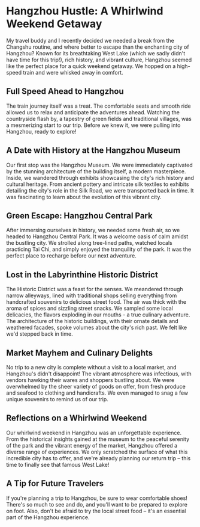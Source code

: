 # Hangzhou Hustle: A Whirlwind Weekend Getaway

My travel buddy and I recently decided we needed a break from the Changshu routine, and where better to escape than the enchanting city of Hangzhou?  Known for its breathtaking West Lake (which we sadly didn't have time for this trip!), rich history, and vibrant culture, Hangzhou seemed like the perfect place for a quick weekend getaway.  We hopped on a high-speed train and were whisked away in comfort.

## Full Speed Ahead to Hangzhou

The train journey itself was a treat.  The comfortable seats and smooth ride allowed us to relax and anticipate the adventures ahead. Watching the countryside flash by, a tapestry of green fields and traditional villages, was a mesmerizing start to our trip.  Before we knew it, we were pulling into Hangzhou, ready to explore!

##  A Date with History at the Hangzhou Museum

Our first stop was the Hangzhou Museum.  We were immediately captivated by the stunning architecture of the building itself, a modern masterpiece. Inside, we wandered through exhibits showcasing the city's rich history and cultural heritage.  From ancient pottery and intricate silk textiles to exhibits detailing the city's role in the Silk Road, we were transported back in time.  It was fascinating to learn about the evolution of this vibrant city.

## Green Escape: Hangzhou Central Park

After immersing ourselves in history, we needed some fresh air, so we headed to Hangzhou Central Park.  It was a welcome oasis of calm amidst the bustling city.  We strolled along tree-lined paths, watched locals practicing Tai Chi, and simply enjoyed the tranquility of the park.  It was the perfect place to recharge before our next adventure.

## Lost in the Labyrinthine Historic District

The Historic District was a feast for the senses.  We meandered through narrow alleyways, lined with traditional shops selling everything from handcrafted souvenirs to delicious street food. The air was thick with the aroma of spices and sizzling street snacks. We sampled some local delicacies, the flavors exploding in our mouths - a true culinary adventure.  The architecture of the historic buildings, with their ornate details and weathered facades, spoke volumes about the city's rich past.  We felt like we'd stepped back in time.

## Market Mayhem and Culinary Delights

No trip to a new city is complete without a visit to a local market, and Hangzhou's didn't disappoint! The vibrant atmosphere was infectious, with vendors hawking their wares and shoppers bustling about.  We were overwhelmed by the sheer variety of goods on offer, from fresh produce and seafood to clothing and handicrafts.  We even managed to snag a few unique souvenirs to remind us of our trip.

## Reflections on a Whirlwind Weekend

Our whirlwind weekend in Hangzhou was an unforgettable experience. From the historical insights gained at the museum to the peaceful serenity of the park and the vibrant energy of the market, Hangzhou offered a diverse range of experiences.  We only scratched the surface of what this incredible city has to offer, and we're already planning our return trip – this time to finally see that famous West Lake!

## A Tip for Future Travelers

If you're planning a trip to Hangzhou, be sure to wear comfortable shoes! There's so much to see and do, and you'll want to be prepared to explore on foot.  Also, don't be afraid to try the local street food – it's an essential part of the Hangzhou experience.
